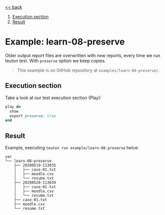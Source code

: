[<< back](README.md)

1. [Execution section](#execution-section)
2. [Result](#result)

# Example: learn-08-preserve

Older output report files are overwritten with new reports, every time we run teuton test. With `preserve` option we keep copies.

> This example is on GitHub repository at `examples/learn-08-preserve/`.

## Execution section

Take a look at our test execution section (Play):
```ruby
play do
  show
  export preserve: true
end
```

## Result

Example, executing `teuton run example/learn-08-preserve` twice:

```
var
└── learn-08-preserve
    ├── 20200519-113035
    │   ├── case-01.txt
    │   ├── moodle.csv
    │   └── resume.txt
    ├── 20200520-113039
    │   ├── case-01.txt
    │   ├── moodle.csv
    │   └── resume.txt
    ├── case-01.txt
    ├── moodle.csv
    └── resume.txt
```
